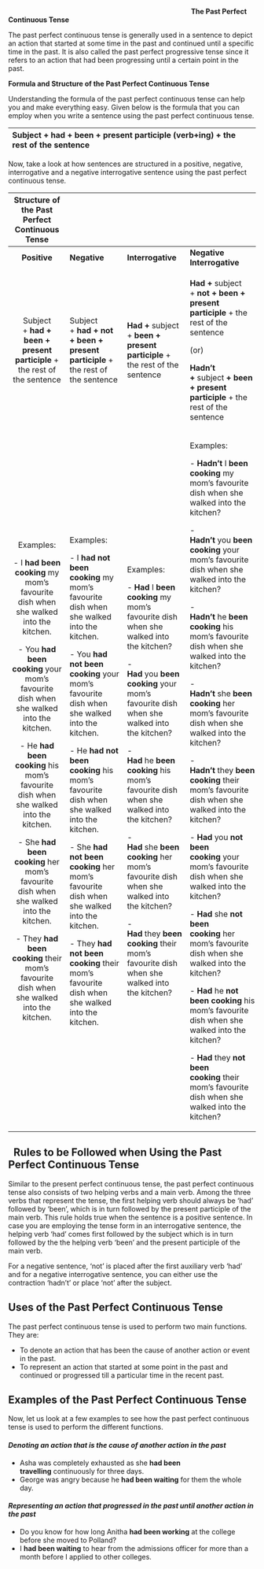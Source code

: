 ﻿`                                                    `**The Past Perfect Continuous Tense**

The past perfect continuous tense is generally used in a sentence to depict an action that started at some time in the past and continued until a specific time in the past. It is also called the past perfect progressive tense since it refers to an action that had been progressing until a certain point in the past.

**Formula and Structure of the Past Perfect Continuous Tense**

Understanding the formula of the past perfect continuous tense can help you and make everything easy. Given below is the formula that you can employ when you write a sentence using the past perfect continuous tense.

|Subject + **had + been + present participle (verb+ing)** + the rest of the sentence|
| :- |

Now, take a look at how sentences are structured in a positive, negative, interrogative and a negative interrogative sentence using the past perfect continuous tense.

|Structure of the Past Perfect Continuous Tense||||
| :-: | :- | :- | :- |
|**Positive**|**Negative**|**Interrogative**|**Negative Interrogative**|
|Subject + **had + been + present participle** + the rest of the sentence|Subject + **had + not + been + present participle** + the rest of the sentence|**Had +** subject + **been + present participle** + the rest of the sentence|<p>**Had +** subject + **not + been + present participle** + the rest of the sentence</p><p>(or)</p><p>**Hadn’t +** subject **+ been + present participle** + the rest of the sentence</p>|
|<p>Examples:</p><p>- I **had been cooking** my mom’s favourite dish when she walked into the kitchen.</p><p>- You **had been cooking** your mom’s favourite dish when she walked into the kitchen.</p><p>- He **had been cooking** his mom’s favourite dish when she walked into the kitchen.</p><p>- She **had been cooking** her mom’s favourite dish when she walked into the kitchen.</p><p>- They **had been cooking** their mom’s favourite dish when she walked into the kitchen.</p>|<p>Examples:</p><p>- I **had not been cooking** my mom’s favourite dish when she walked into the kitchen.</p><p>- You **had not been cooking** your mom’s favourite dish when she walked into the kitchen.</p><p>- He **had not been cooking** his mom’s favourite dish when she walked into the kitchen.</p><p>- She **had not been cooking** her mom’s favourite dish when she walked into the kitchen.</p><p>- They **had not been cooking** their mom’s favourite dish when she walked into the kitchen.</p>|<p>Examples:</p><p>- **Had** I **been cooking** my mom’s favourite dish when she walked into the kitchen?</p><p>- **Had** you **been cooking** your mom’s favourite dish when she walked into the kitchen?</p><p>- **Had** he **been cooking** his mom’s favourite dish when she walked into the kitchen?</p><p>- **Had** she **been cooking** her mom’s favourite dish when she walked into the kitchen?</p><p>- **Had** they **been cooking** their mom’s favourite dish when she walked into the kitchen?</p>|<p>Examples:</p><p>- **Hadn’t** I **been cooking** my mom’s favourite dish when she walked into the kitchen?</p><p>- **Hadn’t** you **been cooking** your mom’s favourite dish when she walked into the kitchen?</p><p>- **Hadn’t** he **been cooking** his mom’s favourite dish when she walked into the kitchen?</p><p>- **Hadn’t** she **been cooking** her mom’s favourite dish when she walked into the kitchen?</p><p>- **Hadn’t** they **been cooking** their mom’s favourite dish when she walked into the kitchen?</p><p>- **Had** you **not been cooking** your mom’s favourite dish when she walked into the kitchen?</p><p>- **Had** she **not been cooking** her mom’s favourite dish when she walked into the kitchen?</p><p>- **Had** he **not been cooking** his mom’s favourite dish when she walked into the kitchen?</p><p>- **Had** they **not been cooking** their mom’s favourite dish when she walked into the kitchen?</p>|
## ` `**Rules to be Followed when Using the Past Perfect Continuous Tense**
Similar to the present perfect continuous tense, the past perfect continuous tense also consists of two helping verbs and a main verb. Among the three verbs that represent the tense, the first helping verb should always be ‘had’ followed by ‘been’, which is in turn followed by the present participle of the main verb. This rule holds true when the sentence is a positive sentence. In case you are employing the tense form in an interrogative sentence, the helping verb ‘had’ comes first followed by the subject which is in turn followed by the the helping verb ‘been’ and the present participle of the main verb.

For a negative sentence, ‘not’ is placed after the first auxiliary verb ‘had’ and for a negative interrogative sentence, you can either use the contraction ‘hadn’t’ or place ‘not’ after the subject.
## **Uses of the Past Perfect Continuous Tense**
The past perfect continuous tense is used to perform two main functions. They are:

- To denote an action that has been the cause of another action or event in the past.
- To represent an action that started at some point in the past and continued or progressed till a particular time in the recent past.
## **Examples of the Past Perfect Continuous Tense**
Now, let us look at a few examples to see how the past perfect continuous tense is used to perform the different functions.
#### *Denoting an action that is the cause of another action in the past*
- Asha was completely exhausted as she **had been travelling** continuously for three days.
- George was angry because he **had been waiting** for them the whole day.
#### *Representing an action that progressed in the past until another action in the past*
- Do you know for how long Anitha **had been working** at the college before she moved to Polland?
- I **had been waiting** to hear from the admissions officer for more than a month before I applied to other colleges.


